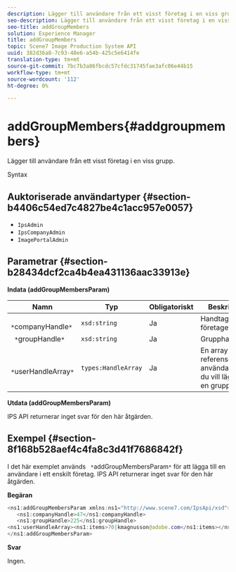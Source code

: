 ```yaml
---
description: Lägger till användare från ett visst företag i en viss grupp.
seo-description: Lägger till användare från ett visst företag i en viss grupp.
seo-title: addGroupMembers
solution: Experience Manager
title: addGroupMembers
topic: Scene7 Image Production System API
uuid: 382d36a8-7c93-48e6-a54b-425c5e6414fe
translation-type: tm+mt
source-git-commit: 7bc7b3a86fbcdc57cfdc31745fae3afc06e44b15
workflow-type: tm+mt
source-wordcount: '112'
ht-degree: 0%

---
```



# addGroupMembers{#addgroupmembers}

Lägger till användare från ett visst företag i en viss grupp.

Syntax

## Auktoriserade användartyper {#section-b4406c54ed7c4827be4c1acc957e0057}

* `IpsAdmin`
* `IpsCompanyAdmin`
* `ImagePortalAdmin`

## Parametrar {#section-b28434dcf2ca4b4ea431136aac33913e}

**Indata (addGroupMembersParam)**

| Namn | Typ | Obligatoriskt | Beskrivning |
|---|---|---|---|
| ` *`companyHandle`*` | `xsd:string` | Ja | Handtaget till företaget. |
| ` *`groupHandle`*` | `xsd:string` | Ja | Grupphandtaget. |
| ` *`userHandleArray`*` | `types:HandleArray` | Ja | En array med referenser till användare som du vill lägga till i en grupp. |

**Utdata (addGroupMembersParam)**

IPS API returnerar inget svar för den här åtgärden.

## Exempel {#section-8f168b528aef4c4fa8c3d41f7686842f}

I det här exemplet används ` *`addGroupMembersParam`*` för att lägga till en användare i ett enskilt företag. IPS API returnerar inget svar för den här åtgärden.

**Begäran**

```java
<ns1:addGroupMembersParam xmlns:ns1="http://www.scene7.com/IpsApi/xsd">
   <ns1:companyHandle>47</ns1:companyHandle>
   <ns1:groupHandle>225</ns1:groupHandle>
<ns1:userHandleArray><ns1:items>70|kmagnusson@adobe.com</ns1:items></ns1:userHandleArray>
</ns1:addGroupMembersParam>
```

**Svar**

Ingen.
